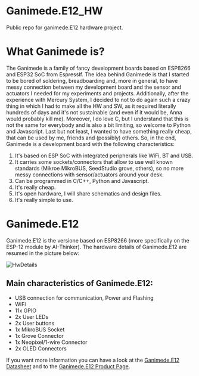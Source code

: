 # Ganimede.E12_HW
Public repo for ganimede.E12 hardware project.

# What Ganimede is?
The Ganimede is a family of fancy development boards based on ESP8266 and ESP32 SoC from EspressIf.
The idea behind Ganimede is that I started to be bored of soldering, breadboarding and, more in general, to have messy connection between my development board and the sensor and actuators I needed for my experiments and projects.
Additionally, after the experience with Mercury System, I decided to not to do again such a crazy thing in which I had to make all the HW and SW, as it required literally hundreds of days and it's not sustainable (and even if it would be, Anna would probably kill me). Moreover, I do love C, but I understand that this is not the same for everybody and is also a bit limiting, so welcome to Python and Javascript. Last but not least, I wanted to have something really cheap, that can be used by me, friends and (possibly) others.
So, in the end, Ganimede is a development board with the following characteristics:

1. It's based on ESP SoC with integrated peripherals like WiFi, BT and USB.
2. It carries some sockets/connectors that allow to use well known standards (Mikroe MikroBUS, SeedStudio grove, others), so no more messy connections with sensor/actuators around your desk.
3. Can be programmed in C/C++, Python and Javascript.
4. It's really cheap.
5. It's open hardware, I will share schematics and design files.
6. It's really simple to use.

# Ganimede.E12
Ganimede.E12 is the versione based on ESP8266 (more specifically on the ESP-12 module by AI-Thinker). The hardware details of Ganimede.E12 are resumed in the picture below:

![HwDetails](https://static.wixstatic.com/media/2492ae_2b2e0d6cc230491f92e3bd0d91141a82~mv2.png/v1/fill/w_1467,h_647,al_c/2492ae_2b2e0d6cc230491f92e3bd0d91141a82~mv2.png)


## Main characteristics of Ganimede.E12:
- USB connection for communication, Power and Flashing
- WiFi
- 11x GPIO
- 2x User LEDs
- 2x User buttons
- 1x MikroBUS Socket
- 1x Grove Connector
- 1x Neopixel/1-wire Connector
- 2x OLED Connectors

If you want more information you can have a look at the [Ganimede.E12 Datasheet](https://2492ae4f-d323-49c0-bc1e-8d5936f83a9d.usrfiles.com/ugd/2492ae_11933c1aee514b55b51fd540d7772119.pdf) and to the [Ganimede.E12 Product Page](https://frafich.wixsite.com/jupitersystem/product-page/ganimede-e12).
